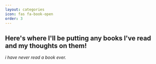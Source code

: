 ```yaml
---
layout: categories
icon: fas fa-book-open
order: 3
---
```


## Here's where I'll be putting any books I've read and my thoughts on them!



*i have never read a book ever.*
